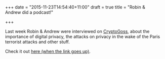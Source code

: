+++
date = "2015-11-23T14:54:40+11:00"
draft = true
title = "Robin & Andrew did a podcast!"

+++

Last week Robin & Andrew were interviewed on [CryptoGoss](http://cryptogoss.com/), about the importance of digital privacy, the attacks on privacy in the wake of the Paris terrorist attacks and other stuff.


Check it out [here (when the link goes up)](http://cryptogoss.com).
